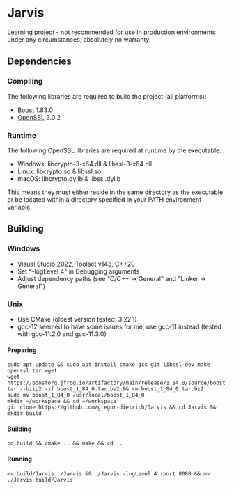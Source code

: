 # Jarvis

Learning project - not recommended for use in production environments under any circumstances, absolutely no warranty.

## Dependencies

### Compiling

The following libraries are required to build the project (all platforms):

- [Boost](https://www.boost.org) 1.83.0
- [OpenSSL](https://www.openssl.org) 3.0.2

### Runtime

The following OpenSSL libraries are required at runtime by the executable:

- Windows: libcrypto-3-x64.dll & libssl-3-x64.dll
- Linux: libcrypto.so & libssl.so
- macOS: libcrypto.dylib & libssl.dylib

This means they must either reside in the same directory as the executable or be located within a directory specified in your PATH environment variable.

## Building

### Windows

- Visual Studio 2022, Toolset v143, C++20
- Set "-logLevel 4" in Debugging arguments
- Adjust dependency paths (see "C/C++ -> General" and "Linker -> General")

### Unix

- Use CMake (oldest version tested: 3.22.1)
- gcc-12 seemed to have some issues for me, use gcc-11 instead (tested with gcc-11.2.0 and gcc-11.3.0)

#### Preparing

```
sudo apt update && sudo apt install cmake gcc git libssl-dev make openssl tar wget
wget https://boostorg.jfrog.io/artifactory/main/release/1.84.0/source/boost_1_84_0.tar.bz2
tar --bzip2 -xf boost_1_84_0.tar.bz2 && rm boost_1_84_0.tar.bz2
sudo mv boost_1_84_0 /usr/local/boost_1_84_0
mkdir ~/workspace && cd ~/workspace
git clone https://github.com/gregor-dietrich/Jarvis && cd Jarvis && mkdir build
```

#### Building

```
cd build && cmake .. && make && cd ..
```

#### Running

```
mv build/Jarvis ./Jarvis && ./Jarvis -logLevel 4 -port 8080 && mv ./Jarvis build/Jarvis
```
